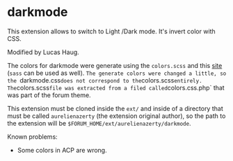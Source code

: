 # darkmode
This extension allows to switch to Light /Dark mode.
It's invert color with CSS.

Modified by Lucas Haug.

The colors for darkmode were generate using the `colors.scss` and this [site](https://www.cssportal.com/scss-to-css/) (`sass` can be used as well). `The generate colors were changed a little, so the `darkmode.css` does not correspond to the `colors.scss` entirely. The `colors.scss` file was extracted from a filed called `colors.css.php` that was part of the forum theme.

This extension must be cloned inside the `ext/` and inside of a directory that must be called `aurelienazerty` (the extension original author), so the path to the extension will be `$FORUM_HOME/ext/aurelienazerty/darkmode`.

Known problems:
- Some colors in ACP are wrong.